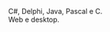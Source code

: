 C#, Delphi, Java, Pascal e C.<br/>
Web e desktop.
<!---
juniorgit/juniorgit is a ✨ special ✨ repository because its `README.md` (this file) appears on your GitHub profile.
You can click the Preview link to take a look at your changes.
--->

